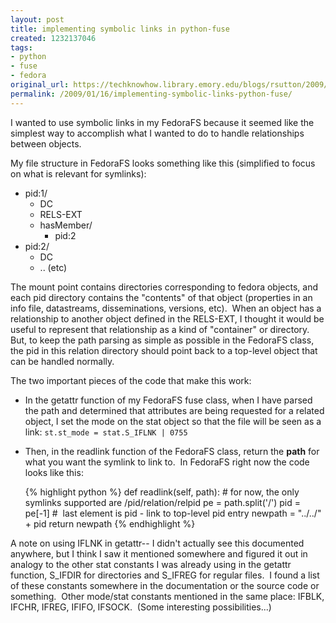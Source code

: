 ```yaml
---
layout: post
title: implementing symbolic links in python-fuse
created: 1232137046
tags:
- python
- fuse
- fedora
original_url: https://techknowhow.library.emory.edu/blogs/rsutton/2009/01/16/implementing-symbolic-links-python-fuse
permalink: /2009/01/16/implementing-symbolic-links-python-fuse/
---
```


I wanted to use symbolic links in my FedoraFS because it seemed like the simplest way to accomplish what I wanted to do to handle relationships between objects.

My file structure in FedoraFS looks something like this (simplified to focus on what is relevant for symlinks):

* pid:1/
    * DC
    * RELS-EXT
    * hasMember/
        * pid:2
* pid:2/
    * DC
    * .. (etc)

The mount point contains directories corresponding to fedora objects, and each pid directory contains the "contents" of that object (properties in an info file, datastreams, disseminations, versions, etc).  When an object has a relationship to another object defined in the RELS-EXT, I thought it would be useful to represent that relationship as a kind of "container" or directory.  But, to keep the path parsing as simple as possible in the FedoraFS class, the pid in this relation directory should point back to a top-level object that can be handled normally.

The two important pieces of the code that make this work:

* In the getattr function of my FedoraFS fuse class, when I have parsed the path and determined that attributes are being requested for a related object, I set the mode on the stat object so that the file will be seen as a link: ``st.st_mode = stat.S_IFLNK | 0755``
* Then, in the readlink function of the FedoraFS class, return the **path** for what you want the symlink to link to.  In FedoraFS right now the code looks like this:

   {% highlight python %}
   def readlink(self, path):
       # for now, the only symlinks supported are /pid/relation/relpid
       pe = path.split('/')
       pid = pe[-1]
       #  last element is pid - link to top-level pid entry
       newpath = "../../" + pid
       return newpath
   {% endhighlight %}

A note on using IFLNK in getattr-- I didn't actually see this documented anywhere, but I think I saw it mentioned somewhere and figured it out in analogy to the other stat constants I was already using in the getattr function, S_IFDIR for directories and S_IFREG for regular files.  I found a list of these constants somewhere in the documentation or the source code or something.  Other mode/stat constants mentioned in the same place: IFBLK, IFCHR, IFREG, IFIFO, IFSOCK.  (Some interesting possibilities...)
